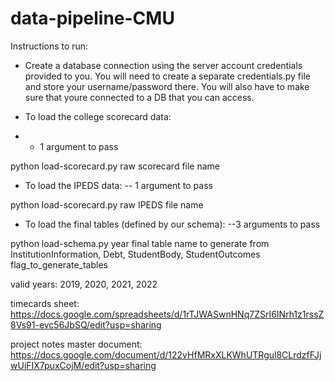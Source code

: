 # data-pipeline-CMU


Instructions to run: 

- Create a database connection using the server account credentials provided to you. You will need to create a separate credentials.py file and store your username/password there. You will also have to make sure that youre connected to a DB that you can access. 

- To load the college scorecard data:
- - 1 argument to pass

python load-scorecard.py raw scorecard file name

- To load the IPEDS data:
-- 1 argument to pass
  
python load-scorecard.py raw IPEDS file name

- To load the final tables (defined by our schema):
  --3 arguments to pass
  
python load-schema.py year final table name to generate from InstitutionInformation, Debt, StudentBody, StudentOutcomes flag_to_generate_tables

valid years: 2019, 2020, 2021, 2022



timecards sheet: https://docs.google.com/spreadsheets/d/1rTJWASwnHNq7ZSrI6INrh1z1rssZ8Vs91-evc56JbSQ/edit?usp=sharing

project notes master document: https://docs.google.com/document/d/122vHfMRxXLKWhUTRgul8CLrdzfFJjwUiFIX7puxCojM/edit?usp=sharing
